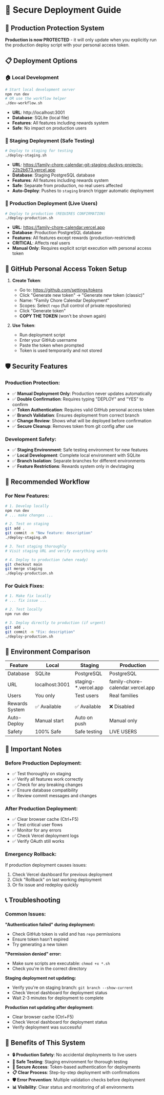 # 🚀 Secure Deployment Guide

## 🔐 Production Protection System

**Production is now PROTECTED** - it will only update when you explicitly run the production deploy script with your personal access token.

## 📋 Deployment Options

### 🏠 Local Development
```bash
# Start local development server
npm run dev
# OR use the workflow helper
./dev-workflow.sh
```
- **URL**: http://localhost:3001
- **Database**: SQLite (local file)
- **Features**: All features including rewards system
- **Safe**: No impact on production users

### 🧪 Staging Deployment (Safe Testing)
```bash
# Deploy to staging for testing
./deploy-staging.sh
```
- **URL**: https://family-chore-calendar-git-staging-duckys-projects-22b2b673.vercel.app
- **Database**: Staging PostgreSQL database
- **Features**: All features including rewards system
- **Safe**: Separate from production, no real users affected
- **Auto-Deploy**: Pushes to `staging` branch trigger automatic deployment

### 🚀 Production Deployment (Live Users)
```bash
# Deploy to production (REQUIRES CONFIRMATION)
./deploy-production.sh
```
- **URL**: https://family-chore-calendar.vercel.app
- **Database**: Production PostgreSQL database
- **Features**: All features except rewards (production-restricted)
- **CRITICAL**: Affects real users
- **Manual Only**: Requires explicit script execution with personal access token

## 🔑 GitHub Personal Access Token Setup

1. **Create Token**:
   - Go to: https://github.com/settings/tokens
   - Click "Generate new token" → "Generate new token (classic)"
   - Name: "Family Chore Calendar Deployment"
   - Scopes: Select `repo` (full control of private repositories)
   - Click "Generate token"
   - **COPY THE TOKEN** (won't be shown again)

2. **Use Token**:
   - Run deployment script
   - Enter your GitHub username
   - Paste the token when prompted
   - Token is used temporarily and not stored

## 🛡️ Security Features

### Production Protection:
- ✅ **Manual Deployment Only**: Production never updates automatically
- ✅ **Double Confirmation**: Requires typing "DEPLOY" and "YES" to confirm
- ✅ **Token Authentication**: Requires valid GitHub personal access token
- ✅ **Branch Validation**: Ensures deployment from correct branch
- ✅ **Change Review**: Shows what will be deployed before confirmation
- ✅ **Secure Cleanup**: Removes token from git config after use

### Development Safety:
- ✅ **Staging Environment**: Safe testing environment for new features
- ✅ **Local Development**: Complete local environment with SQLite
- ✅ **Branch Isolation**: Separate branches for different environments
- ✅ **Feature Restrictions**: Rewards system only in dev/staging

## 🔄 Recommended Workflow

### For New Features:
```bash
# 1. Develop locally
npm run dev
# ... make changes ...

# 2. Test on staging
git add .
git commit -m "New feature: description"
./deploy-staging.sh

# 3. Test staging thoroughly
# Visit staging URL and verify everything works

# 4. Deploy to production (when ready)
git checkout main
git merge staging
./deploy-production.sh
```

### For Quick Fixes:
```bash
# 1. Make fix locally
# ... fix issue ...

# 2. Test locally
npm run dev

# 3. Deploy directly to production (if urgent)
git add .
git commit -m "Fix: description"
./deploy-production.sh
```

## 🎯 Environment Comparison

| Feature | Local | Staging | Production |
|---------|-------|---------|------------|
| Database | SQLite | PostgreSQL | PostgreSQL |
| URL | localhost:3001 | staging-*.vercel.app | family-chore-calendar.vercel.app |
| Users | You only | Test users | Real families |
| Rewards System | ✅ Available | ✅ Available | ❌ Disabled |
| Auto-Deploy | Manual start | Auto on push | Manual only |
| Safety | 100% Safe | Safe testing | LIVE USERS |

## 🚨 Important Notes

### Before Production Deployment:
- ✅ Test thoroughly on staging
- ✅ Verify all features work correctly
- ✅ Check for any breaking changes
- ✅ Ensure database compatibility
- ✅ Review commit messages and changes

### After Production Deployment:
- ✅ Clear browser cache (Ctrl+F5)
- ✅ Test critical user flows
- ✅ Monitor for any errors
- ✅ Check Vercel deployment logs
- ✅ Verify OAuth still works

### Emergency Rollback:
If production deployment causes issues:
1. Check Vercel dashboard for previous deployment
2. Click "Rollback" on last working deployment
3. Or fix issue and redeploy quickly

## 📞 Troubleshooting

### Common Issues:

**"Authentication failed" during deployment:**
- Check GitHub token is valid and has `repo` permissions
- Ensure token hasn't expired
- Try generating a new token

**"Permission denied" error:**
- Make sure scripts are executable: `chmod +x *.sh`
- Check you're in the correct directory

**Staging deployment not updating:**
- Verify you're on staging branch: `git branch --show-current`
- Check Vercel dashboard for deployment status
- Wait 2-3 minutes for deployment to complete

**Production not updating after deployment:**
- Clear browser cache (Ctrl+F5)
- Check Vercel dashboard for deployment status
- Verify deployment was successful

## 🎉 Benefits of This System

- **🔒 Production Safety**: No accidental deployments to live users
- **🧪 Safe Testing**: Staging environment for thorough testing
- **🔑 Secure Access**: Token-based authentication for deployments
- **📋 Clear Process**: Step-by-step deployment with confirmations
- **🛡️ Error Prevention**: Multiple validation checks before deployment
- **📊 Visibility**: Clear status and monitoring of all environments
